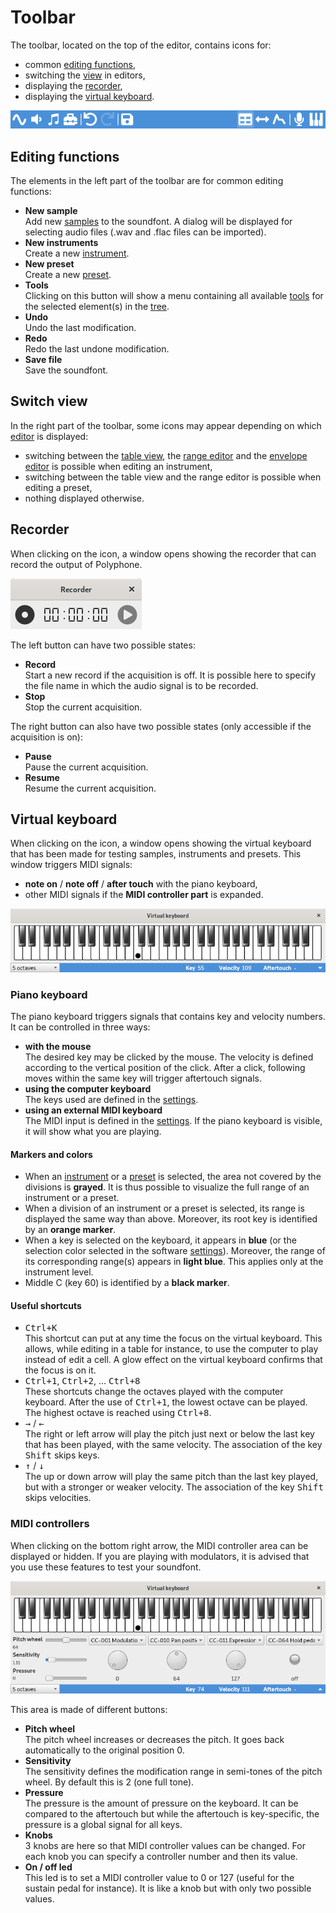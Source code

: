 # Toolbar

The toolbar, located on the top of the editor, contains icons for:

  - common [editing functions],
  - switching the [view] in editors,
  - displaying the [recorder],
  - displaying the [virtual keyboard].

![toolbar image]


<a name="doc_edit"/>

## Editing functions

The elements in the left part of the toolbar are for common editing functions:

  - **New sample**  
    Add new [samples] to the soundfont. A dialog will be displayed for
    selecting audio files (.wav and .flac files can be imported).
  - **New instruments**  
    Create a new [instrument].
  - **New preset**  
    Create a new [preset].
  - **Tools**  
    Clicking on this button will show a menu containing all available [tools]
    for the selected element(s) in the [tree].
  - **Undo**  
    Undo the last modification.
  - **Redo**  
    Redo the last undone modification.
  - **Save file**  
    Save the soundfont.


<a name="doc_view"/>

## Switch view

In the right part of the toolbar, some icons may appear depending on which
[editor] is displayed:

  - switching between the [table view], the [range editor] and the
    [envelope editor] is possible when editing an instrument,
  - switching between the table view and the range editor is possible when
    editing a preset,
  - nothing displayed otherwise.


<a name="doc_recorder"/>

## Recorder

When clicking on the icon, a window opens showing the recorder that can record
the output of Polyphone.

![recorder image]

The left button can have two possible states:

  - **Record**  
    Start a new record if the acquisition is off. It is possible here to specify
    the file name in which the audio signal is to be recorded.
  - **Stop**  
    Stop the current acquisition.

The right button can also have two possible states (only accessible if the
acquisition is on):

  - **Pause**  
    Pause the current acquisition.
  - **Resume**  
    Resume the current acquisition.


<a name="doc_keyboard"/>

## Virtual keyboard

When clicking on the icon, a window opens showing the virtual keyboard that has
been made for testing samples, instruments and presets. This window triggers
MIDI signals:

  - **note on** / **note off** / **after touch** with the piano keyboard,
  - other MIDI signals if the **MIDI controller part** is expanded.

![virtual keyboard image]


### Piano keyboard

The piano keyboard triggers signals that contains key and velocity numbers.
It can be controlled in three ways:

  - **with the mouse**  
    The desired key may be clicked by the mouse. The velocity is defined
    according to the vertical position of the click. After a click, following
    moves within the same key will trigger aftertouch signals.
  - **using the computer keyboard**  
    The keys used are defined in the [settings][keyboard settings].
  - **using an external MIDI keyboard**  
    The MIDI input is defined in the [settings][general settings].
    If the piano keyboard is visible, it will show what you are playing.


#### Markers and colors

  - When an [instrument] or a [preset] is selected, the area not covered by the
    divisions is **grayed**. It is thus possible to visualize the full range of
    an instrument or a preset.
  - When a division of an instrument or a preset is selected, its range is
    displayed the same way than above. Moreover, its root key is identified by
    an **orange marker**.
  - When a key is selected on the keyboard, it appears in **blue** (or the
    selection color selected in the software [settings][interface settings]).
    Moreover, the range of its corresponding range(s) appears in **light blue**.
    This applies only at the instrument level.
  - Middle C (key 60) is identified by a **black marker**.


#### Useful shortcuts

  - <kbd>Ctrl+K</kbd>  
    This shortcut can put at any time the focus on the virtual keyboard. This
    allows, while editing in a table for instance, to use the computer to play
    instead of edit a cell. A glow effect on the virtual keyboard confirms that
    the focus is on it.
  - <kbd>Ctrl+1</kbd>, <kbd>Ctrl+2</kbd>, … <kbd>Ctrl+8</kbd>  
    These shortcuts change the octaves played with the computer keyboard. After
    the use of <kbd>Ctrl+1</kbd>, the lowest octave can be played. The highest
    octave is reached using <kbd>Ctrl+8</kbd>.
  - <kbd>→</kbd> / <kbd>←</kbd>  
    The right or left arrow will play the pitch just next or below the last key
    that has been played, with the same velocity. The association of the key
    <kbd>Shift</kbd> skips keys.
  - <kbd>↑</kbd> / <kbd>↓</kbd>  
    The up or down arrow will play the same pitch than the last key played, but
    with a stronger or weaker velocity. The association of the key
    <kbd>Shift</kbd> skips velocities.


### MIDI controllers

When clicking on the bottom right arrow, the MIDI controller area can be
displayed or hidden. If you are playing with modulators, it is advised that you
use these features to test your soundfont.

![virtual keyboard with MIDI controllers]

This area is made of different buttons:

  - **Pitch wheel**  
    The pitch wheel increases or decreases the pitch. It goes back automatically
    to the original position 0.
  - **Sensitivity**  
    The sensitivity defines the modification range in semi-tones of the pitch
    wheel. By default this is 2 (one full tone).
  - **Pressure**  
    The pressure is the amount of pressure on the keyboard. It can be compared
    to the aftertouch but while the aftertouch is key-specific, the pressure is
    a global signal for all keys.
  - **Knobs**  
    3 knobs are here so that MIDI controller values can be changed. For each
    knob you can specify a controller number and then its value.
  - **On / off led**  
    This led is to set a MIDI controller value to 0 or 127 (useful for the
    sustain pedal for instance). It is like a knob but with only two possible
    values.



[editing functions]: #doc_edit
[view]:              #doc_view
[recorder]:          #doc_recorder
[virtual keyboard]:  #doc_keyboard

[tree]:               /manual/soundfont-editor/tree
[tools]:              /manual/soundfont-editor/tools
[editor]:             /manual/soundfont-editor/editing-pages
[samples]:            /manual/soundfont-editor/editing-pages/sample-editor
[instrument]:         /manual/soundfont-editor/editing-pages/instrument-editor
[table view]:         /manual/soundfont-editor/editing-pages/instrument-editor#doc_table
[range editor]:       /manual/soundfont-editor/editing-pages/instrument-editor#doc_range
[envelope editor]:    /manual/soundfont-editor/editing-pages/instrument-editor#doc_envelope
[preset]:             /manual/soundfont-editor/editing-pages/preset-editor
[keyboard settings]:  /manual/settings#doc_keyboard
[general settings]:   /manual/settings#doc_general
[interface settings]: /manual/settings#doc_interface

[toolbar image]:                          ../images/toolbar.png
[recorder image]:                         ../images/recorder.png
[virtual keyboard image]:                 ../images/virtual_keyboard.png
[virtual keyboard with MIDI controllers]: ../images/virtual_keyboard_2.png
